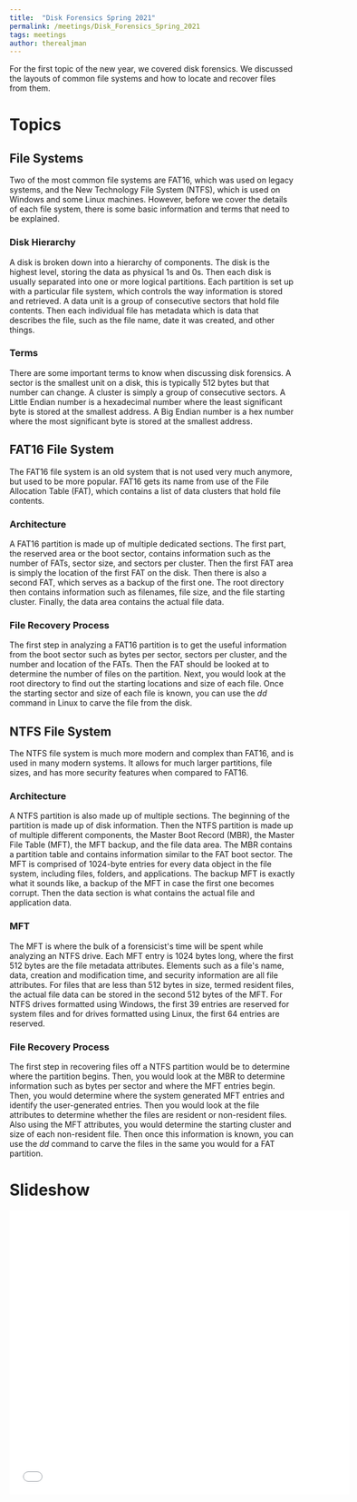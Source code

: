 ```yaml
---
title:  "Disk Forensics Spring 2021"
permalink: /meetings/Disk_Forensics_Spring_2021
tags: meetings
author: therealjman
---
```


For the first topic of the new year, we covered disk forensics. We discussed the layouts of common file systems and how to locate and recover files from them.

# Topics 

## File Systems

Two of the most common file systems are FAT16, which was used on legacy systems, and the New Technology File System (NTFS), which is used on Windows and some Linux machines. However, before we cover the details of each file system, there is some basic information and terms that need to be explained.

### Disk Hierarchy

A disk is broken down into a hierarchy of components. The disk is the highest level, storing the data as physical 1s and 0s. Then each disk is usually separated into one or more logical partitions. Each partition is set up with a particular file system, which controls the way information is stored and retrieved. A data unit is a group of consecutive sectors that hold file contents. Then each individual file has metadata which is data that describes the file, such as the file name, date it was created, and other things.

### Terms

There are some important terms to know when discussing disk forensics. A sector is the smallest unit on a disk, this is typically 512 bytes but that number can change. A cluster is simply a group of consecutive sectors. A Little Endian number is a hexadecimal number where the least significant byte is stored at the smallest address. A Big Endian number is a hex number where the most significant byte is stored at the smallest address.

## FAT16 File System

The FAT16 file system is an old system that is not used very much anymore, but used to be more popular. FAT16 gets its name from use of the File Allocation Table (FAT), which contains a list of data clusters that hold file contents.

### Architecture

A FAT16 partition is made up of multiple dedicated sections. The first part, the reserved area or the boot sector, contains information such as the number of FATs, sector size, and sectors per cluster. Then the first FAT area is simply the location of the first FAT on the disk. Then there is also a second FAT, which serves as a backup of the first one. The root directory then contains information such as filenames, file size, and the file starting cluster. Finally, the data area contains the actual file data.

### File Recovery Process

The first step in analyzing a FAT16 partition is to get the useful information from the boot sector such as bytes per sector, sectors per cluster, and the number and location of the FATs. Then the FAT should be looked at to determine the number of files on the partition. Next, you would look at the root directory to find out the starting locations and size of each file. Once the starting sector and size of each file is known, you can use the *dd* command in Linux to carve the file from the disk.

## NTFS File System

The NTFS file system is much more modern and complex than FAT16, and is used in many modern systems. It allows for much larger partitions, file sizes, and has more security features when compared to FAT16.

### Architecture

A NTFS partition is also made up of multiple sections. The beginning of the partition is made up of disk information. Then the NTFS partition is made up of multiple different components, the Master Boot Record (MBR), the Master File Table (MFT), the MFT backup, and the file data area. The MBR contains a partition table and contains information similar to the FAT boot sector. The MFT is comprised of 1024-byte entries for every data object in the file system, including files, folders, and applications. The backup MFT is exactly what it sounds like, a backup of the MFT in case the first one becomes corrupt. Then the data section is what contains the actual file and application data.

### MFT

The MFT is where the bulk of a forensicist's time will be spent while analyzing an NTFS drive. Each MFT entry is 1024 bytes long, where the first 512 bytes are the file metadata attributes. Elements such as a file's name, data, creation and modification time, and security information are all file attributes. For files that are less than 512 bytes in size, termed resident files, the actual file data can be stored in the second 512 bytes of the MFT. For NTFS drives formatted using Windows, the first 39 entries are reserved for system files and for drives formatted using Linux, the first 64 entries are reserved.

### File Recovery Process

The first step in recovering files off a NTFS partition would be to determine where the partition begins. Then, you would look at the MBR to determine information such as bytes per sector and where the MFT entries begin. Then, you would determine where the system generated MFT entries and identify the user-generated entries. Then you would look at the file attributes to determine whether the files are resident or non-resident files. Also using the MFT attributes, you would determine the starting cluster and size of each non-resident file. Then once this information is known, you can use the *dd* command to carve the files in the same you would for a FAT partition.

# Slideshow
<iframe src="//docs.google.com/gview?url=http://auehc.github.io/assets/powerpoints/Disk_Forensics_Spring2021.pptx&embedded=true" style="width:600px; height:500px;" frameborder="0"></iframe>
